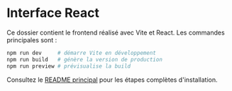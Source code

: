 # Interface React

Ce dossier contient le frontend réalisé avec Vite et React.
Les commandes principales sont :

```bash
npm run dev     # démarre Vite en développement
npm run build   # génère la version de production
npm run preview # prévisualise la build
```

Consultez le [README principal](../README.md) pour les étapes complètes d'installation.
